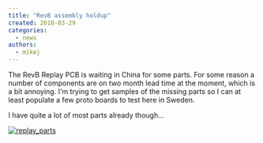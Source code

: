 ```yaml
---
title: "RevB assembly holdup"
created: 2010-03-29
categories: 
  - news
authors: 
  - mikej
---
```


The RevB Replay PCB is waiting in China for some parts. For some reason a number of components are on two month lead time at the moment, which is a bit annoying. I'm trying to get samples of the missing parts so I can at least populate a few proto boards to test here in Sweden.

I have quite a lot of most parts already though...

[![replay_parts](@assets/images/replay_parts.jpg)](http://fpgaarcade.com/wp4/wp-content/uploads/2015/06/replay_parts.jpg)
